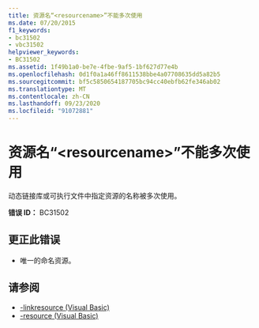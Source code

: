 ```yaml
---
title: 资源名“<resourcename>”不能多次使用
ms.date: 07/20/2015
f1_keywords:
- bc31502
- vbc31502
helpviewer_keywords:
- BC31502
ms.assetid: 1f49b1a0-be7e-4fbe-9af5-1bf627d77e4b
ms.openlocfilehash: 0d1f0a1a46ff8611538bbe4a07708635dd5a82b5
ms.sourcegitcommit: bf5c5850654187705bc94cc40ebfb62fe346ab02
ms.translationtype: MT
ms.contentlocale: zh-CN
ms.lasthandoff: 09/23/2020
ms.locfileid: "91072881"
---
```

# <a name="resource-name-resourcename-cannot-be-used-more-than-once"></a>资源名“\<resourcename>”不能多次使用

动态链接库或可执行文件中指定资源的名称被多次使用。  
  
 **错误 ID：** BC31502  
  
## <a name="to-correct-this-error"></a>更正此错误  
  
- 唯一的命名资源。  
  
## <a name="see-also"></a>请参阅

- [-linkresource (Visual Basic)](../reference/command-line-compiler/linkresource.md)
- [-resource (Visual Basic)](../reference/command-line-compiler/resource.md)
